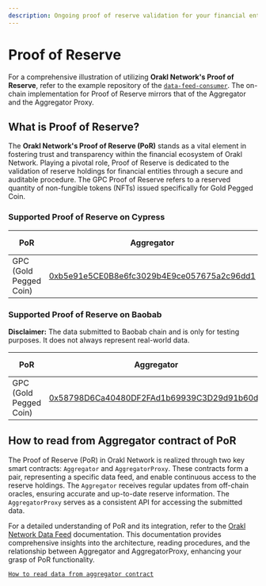 ```yaml
---
description: Ongoing proof of reserve validation for your financial entity.
---
```


# Proof of Reserve

For a comprehensive illustration of utilizing **Orakl Network's Proof of Reserve**, refer to the example repository of the [`data-feed-consumer`](https://github.com/Bisonai/data-feed-consumer). The on-chain implementation for Proof of Reserve mirrors that of the Aggregator and the Aggregator Proxy.

## What is Proof of Reserve?

The **Orakl Network's Proof of Reserve (PoR)** stands as a vital element in fostering trust and transparency within the financial ecosystem of Orakl Network. 
Playing a pivotal role, Proof of Reserve is dedicated to the validation of reserve holdings for financial entities through a secure and auditable procedure. 
The GPC Proof of Reserve refers to a reserved quantity of non-fungible tokens (NFTs) issued specifically for Gold Pegged Coin.


### Supported Proof of Reserve on Cypress

<table><thead><tr><th width="157">PoR</th><th>Aggregator</th><th>AggregatorProxy</th><th>Heartbeat (m)</th></tr></thead><tbody>
    <tr>
        <td>GPC (Gold Pegged Coin)</td>
        <td><a href="https://www.klaytnfinder.io/account/0xb5e91e5CE0B8e6fc3029b4E9ce057675a2c96dd1">0xb5e91e5CE0B8e6fc3029b4E9ce057675a2c96dd1</a></td>
        <td><a href="https://www.klaytnfinder.io/account/0x9FbA23B10692cB3fa6Fea09834855ACc597BD180">0x9FbA23B10692cB3fa6Fea09834855ACc597BD180</a></td>
        <td>60</td></tr></tr></tbody></table>

### Supported Proof of Reserve on Baobab
**Disclaimer:** The data submitted to Baobab chain and is only for testing purposes. It does not always represent real-world data.

<table><thead><tr><th width="157">PoR</th><th>Aggregator</th><th>AggregatorProxy</th><th>Heartbeat (m)</th></tr></thead><tbody>
    <tr>
        <td>GPC (Gold Pegged Coin)</td><td><a href="https://baobab.klaytnfinder.io/account/0x58798D6Ca40480DF2FAd1b69939C3D29d91b60d3">0x58798D6Ca40480DF2FAd1b69939C3D29d91b60d3</a></td>
        <td><a href="https://baobab.klaytnfinder.io/account/0x821179a6d4F62fa6979BF42bEb9eE16a1F14C4eD">0x821179a6d4F62fa6979BF42bEb9eE16a1F14C4eD</a></td>
        <td>60</td></tr></tr></tbody></table>


## How to read from Aggregator contract of PoR

The Proof of Reserve (PoR) in Orakl Network is realized through two key smart contracts: `Aggregator` and `AggregatorProxy`. These contracts form a pair, representing a specific data feed, and enable continuous access to the reserve holdings. The `Aggregator` receives regular updates from off-chain oracles, ensuring accurate and up-to-date reserve information. The `AggregatorProxy` serves as a consistent API for accessing the submitted data.

For a detailed understanding of PoR and its integration, refer to the [Orakl Network Data Feed](./data-feed.md) documentation. This documentation provides comprehensive insights into the architecture, reading procedures, and the relationship between Aggregator and AggregatorProxy, enhancing your grasp of PoR functionality.

[`How to read data from aggregator contract`](./data-feed#initialization)

